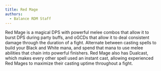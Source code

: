```yaml
---
title: Red Mage
authors:
  - Balance RDM Staff
---
```

Red Mage is a magical DPS with powerful melee combos that allow it to burst DPS during party buffs, and oGCDs that allow it to deal consistent damage through the duration of a fight. Alternate between casting spells to build your Black and White mana, and spend that mana to use melee abilities that chain into powerful finishers. Red Mage also has Dualcast, which makes every other spell used an instant cast, allowing experienced Red Mages to maximize their casting uptime throughout a fight.